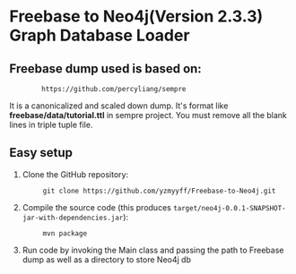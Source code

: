
# Freebase to Neo4j(Version 2.3.3) Graph Database Loader

## Freebase dump used is based on: 
            https://github.com/percyliang/sempre

It is a canonicalized and scaled down dump. It's format like **freebase/data/tutorial.ttl** in sempre project. You must remove all the blank lines in triple tuple file.

## Easy setup

1. Clone the GitHub repository:

            git clone https://github.com/yzmyyff/Freebase-to-Neo4j.git

2. Compile the source code (this produces `target/neo4j-0.0.1-SNAPSHOT-jar-with-dependencies.jar`):

            mvn package

3. Run code by invoking the Main class and passing the path to Freebase dump as well as a directory to store Neo4j db
            